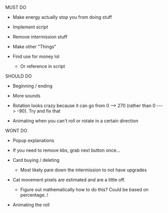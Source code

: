 MUST DO

+ Make energy actually stop you from doing stuff 

+ Implement script

+ Remove intermission stuff 

+ Make other "Things"

+ Find use for money lol 
  + Or reference in script 

SHOULD DO

+ Beginning / ending

+ More sounds

+ Rotation looks crazy because it can go from 0 --> 270 (rather than 0 ---> -90). Try and fix that 

+ Animating when you can't roll or rotate in a certain direction



WONT DO
+ Popup explanations 

+ If you need to remove kbs, grab next button once... 

+ Card buying / deleting 
  + Most likely pare down the intermission to not have upgrades

+ Cat movement pixels are estimated and are a little off.
  + Figure out mathematically how to do this? Could be based on percentage..!

+ Animating the roll
